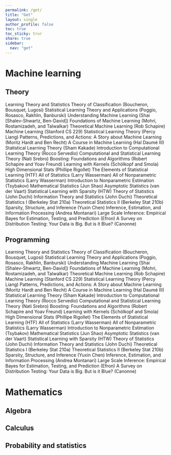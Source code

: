 ```yaml
---
permalink: /get/
title: "Get"
layout: single
author_profile: false
toc: true
toc_sticky: trur
share: true
sidebar:
  nav: "get"
---
```


# Machine learning
## Theory

Learning Theory and Statistics
Theory of Classification (Boucheron, Bousquet, Lugosi)
Statistical Learning Theory and Applications (Poggio, Rosasco, Rakhlin, Banburski)
Understanding Machine Learning (Shai [Shalev-Shwartz, Ben-David])
Foundations of Machine Learning (Mohri, Rostamizadeh, and Talwalkar)
Theoretical Machine Learning (Rob Schapire)
Machine Learning (Stanford CS 229)
Statistical Learning Theory (Percy Liang)
Patterns, Predictions, and Actions: A Story about Machine Learning (Moritz Hardt and Ben Recht)
A Course in Machine Learning (Hal Daumé III)
Statistical Learning Theory (Sham Kakade)
Introduction to Computational Learning Theory (Rocco Servedio)
Computational and Statistical Learning Theory (Nati Srebro)
Boosting: Foundations and Algorithms (Robert Schapire and Yoav Freund)
Learning with Kernels (Schölkopf and Smola)
High Dimensional Stats (Phillipe Rigollet)
The Elements of Statistical Learning (HTF)
All of Statistics (Larry Wasserman)
All of Nonparametric Statistics (Larry Wasserman)
Introduction to Nonparametric Estimation (Tsybakov)
Mathematical Statistics (Jun Shao)
Asymptotic Statistics (van der Vaart)
Statistical Learning with Sparsity (HTW)
Theory of Statistics (John Duchi)
Information Theory and Statistics (John Duchi)
Theoretical Statistics I (Berkeley Stat 210a)
Theoretical Statistics II (Berkeley Stat 210b)
Sparsity, Structure, and Inference (Yuxin Chen)
Inference, Estimation, and Information Processing (Andrea Montanari)
Large Scale Inference: Empirical Bayes for Estimation, Testing, and Prediction (Efron)
A Survey on Distribution Testing: Your Data is Big. But is it Blue? (Canonne)

## Programming

Learning Theory and Statistics
Theory of Classification (Boucheron, Bousquet, Lugosi)
Statistical Learning Theory and Applications (Poggio, Rosasco, Rakhlin, Banburski)
Understanding Machine Learning (Shai [Shalev-Shwartz, Ben-David])
Foundations of Machine Learning (Mohri, Rostamizadeh, and Talwalkar)
Theoretical Machine Learning (Rob Schapire)
Machine Learning (Stanford CS 229)
Statistical Learning Theory (Percy Liang)
Patterns, Predictions, and Actions: A Story about Machine Learning (Moritz Hardt and Ben Recht)
A Course in Machine Learning (Hal Daumé III)
Statistical Learning Theory (Sham Kakade)
Introduction to Computational Learning Theory (Rocco Servedio)
Computational and Statistical Learning Theory (Nati Srebro)
Boosting: Foundations and Algorithms (Robert Schapire and Yoav Freund)
Learning with Kernels (Schölkopf and Smola)
High Dimensional Stats (Phillipe Rigollet)
The Elements of Statistical Learning (HTF)
All of Statistics (Larry Wasserman)
All of Nonparametric Statistics (Larry Wasserman)
Introduction to Nonparametric Estimation (Tsybakov)
Mathematical Statistics (Jun Shao)
Asymptotic Statistics (van der Vaart)
Statistical Learning with Sparsity (HTW)
Theory of Statistics (John Duchi)
Information Theory and Statistics (John Duchi)
Theoretical Statistics I (Berkeley Stat 210a)
Theoretical Statistics II (Berkeley Stat 210b)
Sparsity, Structure, and Inference (Yuxin Chen)
Inference, Estimation, and Information Processing (Andrea Montanari)
Large Scale Inference: Empirical Bayes for Estimation, Testing, and Prediction (Efron)
A Survey on Distribution Testing: Your Data is Big. But is it Blue? (Canonne)

# Mathematics

## Algebra

## Calculus

## Probability and statistics


